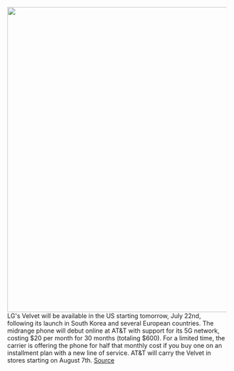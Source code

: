 <img src='https://cdn.vox-cdn.com/thumbor/9eYSO9AfzM80L3S2ow5EM9-ZgCI=/0x0:2040x1360/1200x800/filters:focal(857x517:1183x843)/cdn.vox-cdn.com/uploads/chorus_image/image/67086803/DSCF7244.0.jpg' width='700px' /><br/>
LG's Velvet will be available in the US starting tomorrow, July 22nd, following its launch in South Korea and several European countries. The midrange phone will debut online at AT&T with support for its 5G network, costing $20 per month for 30 months (totaling $600). For a limited time, the carrier is offering the phone for half that monthly cost if you buy one on an installment plan with a new line of service. AT&T will carry the Velvet in stores starting on August 7th.
<a href='https://www.theverge.com/2020/7/21/21332578/lg-velvet-5g-android-midrange-phone-release-date-price-us-verizon-tmobile-att'> Source <a/>